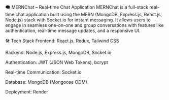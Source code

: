 🗨️ MERNChat – Real-time Chat Application
MERNChat is a full-stack real-time chat application built using the MERN (MongoDB, Express.js, React.js, Node.js) stack with Socket.io for instant messaging. It allows users to engage in seamless one-on-one and group conversations with features like authentication, real-time message updates, and a responsive UI.

🛠️ Tech Stack
Frontend: React.js, Redux, Tailwind CSS

Backend: Node.js, Express.js, MongoDB, Socket.io

Authentication: JWT (JSON Web Tokens), bcrypt

Real-time Communication: Socket.io

Database: MongoDB (Mongoose ODM)

Deployment: Render
